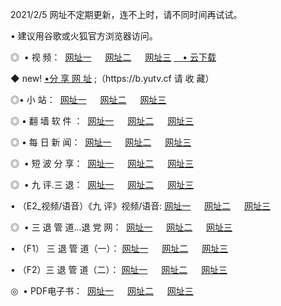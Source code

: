 <p>2021/2/5  网址不定期更新，连不上时，请不同时间再试试。
<p>• 建议用谷歌或火狐官方浏览器访问。
<p>◎  • 视 频： 
<a href="http://hfv.guitarhaven.com/" target="_blank">网址一</a> 　 
<a href="http://hsc.guitarhaven.com/" target="_blank">网址二</a> 　 
<a href="http://hsc.guitarhaven.com/b.html" target="_blank">网址三</a>
<a href="https://yadi.sk/d/d0sUeAOpal3njw" target="_blank">　• 云下载 </a></p>
<p>◆ new! <a href="http://hpg.guitarhaven.com/a.html">•分 享 网 址</a> ;（https://b.yutv.cf 请 收 藏） </p>

<p>◎•  小 站：  
<a href="http://hfv.guitarhaven.com/f.html" target="_blank">网址一</a> 　 
<a href="http://hsc.guitarhaven.com/h.html" target="_blank">网址二</a> 　 
<a href="http://hsc.guitarhaven.com/k/" target="_blank">网址三</a></p><p>

<p>◎  • 翻 墙 软 件 ：  
<a href="http://hfv.guitarhaven.com/ff/" target="_blank">网址一</a> 　 
<a href="http://hsc.guitarhaven.com/s/read/a1_nd.html" target="_blank">网址二</a> 　 
<a href="http://hsc.guitarhaven.com/ff/index.html" target="_blank">网址三</a></p>
<p>◎  • 每 日 新 闻：  
<a href="http://hfv.guitarhaven.com/day/" target="_blank">网址一</a> 　 
<a href="http://hsc.guitarhaven.com/day/" target="_blank">网址二</a> 　 
<a href="http://hsc.guitarhaven.com/day/index.html" target="_blank">网址三</a></p>
<p>◎   • 短 波 分 享：  
<a href="http://hfv.guitarhaven.com/h/" target="_blank">网址一</a> 　 
<a href="http://hsc.guitarhaven.com/h/" target="_blank">网址二</a> 　 
<a href="http://hsc.guitarhaven.com/h/index.html" target="_blank">网址三</a></p>
<p>◎   • 九 评.三 退：  
<a href="http://hfv.guitarhaven.com/t/" target="_blank">网址一</a> 　 
<a href="http://hsc.guitarhaven.com/v2/index.html" target="_blank">网址二</a> 　 
<a href="http://hsc.guitarhaven.com/tt/index.html" target="_blank">网址三</a> 　</p>
<p>  • （E2_视频/语音）《九 评》视频/语音: 
<a href="http://hsc.guitarhaven.com/7738.html" target="_blank">网址一</a> 　 
<a href="http://hsc.guitarhaven.com/7614.html" target="_blank">网址二</a> 　 
<a href="http://hsc.guitarhaven.com/7633.html" target="_blank">网址三</a></p>
<p>◎   • 三 退 管 道...退 党 网：  
<a href="http://hfv.guitarhaven.com/go/td1.html" target="_blank">网址一</a> 　 
<a href="http://hsc.guitarhaven.com/go/td2.html" target="_blank">网址二</a> 　 
<a href="http://hsc.guitarhaven.com/go/td3.html" target="_blank">网址三</a></p>
<p>  • （F1） 三 退 管 道（一）： 
<a href="http://hfv.guitarhaven.com/dd/" target="_blank">网址一</a> 　 
<a href="http://hsc.guitarhaven.com/s/read/a1_tdx.html" target="_blank">网址二</a> 　 
<a href="http://hsc.guitarhaven.com/dd/" target="_blank">网址三</a></p>
<p>  • （F2）三 退 管 道（二）： 
<a href="http://hsc.guitarhaven.com/d/" target="_blank">网址一</a> 　 
<a href="http://hfv.guitarhaven.com/d/index.html" target="_blank">网址二</a> 　 
<a href="http://hsc.guitarhaven.com/d/" target="_blank">网址三</a></p>
<p>◎   • PDF电子书：  
<a href="http://hfv.guitarhaven.com/p/" target="_blank">网址一</a> 　 
<a href="http://hsc.guitarhaven.com/p/index.html" target="_blank">网址二</a> 　 
<a href="http://hsc.guitarhaven.com/p/" target="_blank">网址三</a></p>
